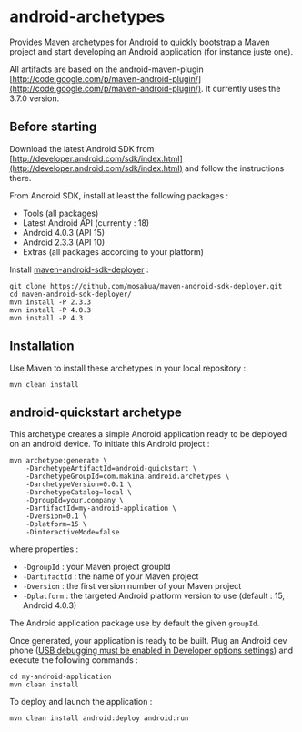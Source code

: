 # android-archetypes
Provides Maven archetypes for Android to quickly bootstrap a Maven project and start developing an Android application (for instance juste one).

All artifacts are based on the android-maven-plugin [http://code.google.com/p/maven-android-plugin/](http://code.google.com/p/maven-android-plugin/). It currently uses the 3.7.0 version.

## Before starting
Download the latest Android SDK from
[http://developer.android.com/sdk/index.html](http://developer.android.com/sdk/index.html) and follow the instructions there.

From Android SDK, install at least the following packages :

* Tools (all packages)
* Latest Android API (currently : 18)
* Android 4.0.3 (API 15)
* Android 2.3.3 (API 10)
* Extras (all packages according to your platform)

Install [maven-android-sdk-deployer](https://github.com/mosabua/maven-android-sdk-deployer) :

	git clone https://github.com/mosabua/maven-android-sdk-deployer.git
	cd maven-android-sdk-deployer/
	mvn install -P 2.3.3
	mvn install -P 4.0.3
	mvn install -P 4.3

## Installation
Use Maven to install these archetypes in your local repository :

	mvn clean install

## android-quickstart archetype
This archetype creates a simple Android application ready to be deployed on an android device. To initiate this Android project :

	mvn archetype:generate \
		-DarchetypeArtifactId=android-quickstart \
		-DarchetypeGroupId=com.makina.android.archetypes \
		-DarchetypeVersion=0.0.1 \
		-DarchetypeCatalog=local \
		-DgroupId=your.company \
		-DartifactId=my-android-application \
		-Dversion=0.1 \
		-Dplatform=15 \
		-DinteractiveMode=false

where properties :

* `-DgroupId` : your Maven project groupId
* `-DartifactId` : the name of your Maven project
* `-Dversion` : the first version number of your Maven project
* `-Dplatform` : the targeted Android platform version to use (default : 15, Android 4.0.3)

The Android application package use by default the given `groupId`.

Once generated, your application is ready to be built. Plug an Android dev phone ([USB debugging must be enabled in Developer options settings](http://developer.android.com/tools/device.html#setting-up)) and execute the following commands :

	cd my-android-application
	mvn clean install

To deploy and launch the application :

	mvn clean install android:deploy android:run

